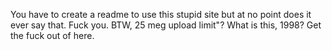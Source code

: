 You have to create a readme to use this stupid site but at no point does it ever say that. Fuck you.
BTW, 25 meg upload limit"? What is this, 1998? Get the fuck out of here.
